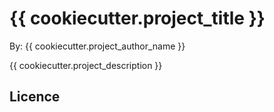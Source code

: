 # {{ cookiecutter.project_title }}

By: {{ cookiecutter.project_author_name }}

{{ cookiecutter.project_description }}

## Licence
